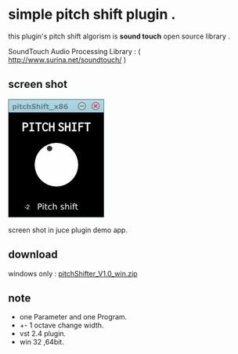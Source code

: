 # simple pitch shift plugin .

this plugin's pitch shift algorism is **sound touch** open source library .

SoundTouch Audio Processing Library : ( http://www.surina.net/soundtouch/ )

## screen shot
![screenshot](pitchShifter.PNG "screenShot")

screen shot in juce plugin demo app.

## download
windows only :
[pitchShifter_V1.0_win.zip](/releases/download/v1.0/pitchShifter_V1.0_win.zip)

## note

* one Parameter and one Program.
* +- 1 octave change width.
* vst 2.4 plugin.
* win 32 ,64bit.
